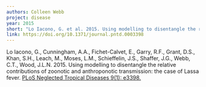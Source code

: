 ```yaml
---
authors: Colleen Webb
project: disease
year: 2015
short: "Lo Iacono, G. et al. 2015. Using modelling to disentangle the relative contributions of zoonotic and anthroponotic transmission: the case of Lassa fever. PLoS Neglected Tropical Diseases 9(1): e3398." 
link: https://doi.org/10.1371/journal.pntd.0003398
---
```


Lo Iacono, G., Cunningham, A.A., Fichet-Calvet, E., Garry, R.F., Grant, D.S., Khan, S.H., Leach, M., Moses, L.M., Schieffelin, J.S., Shaffer, J.G., Webb, C.T., Wood, J.L.N. 2015. Using modelling to disentangle the relative contributions of zoonotic and anthroponotic transmission: the case of Lassa fever. [PLoS Neglected Tropical Diseases 9(1): e3398.](https://doi.org/10.1371/journal.pntd.0003398)

